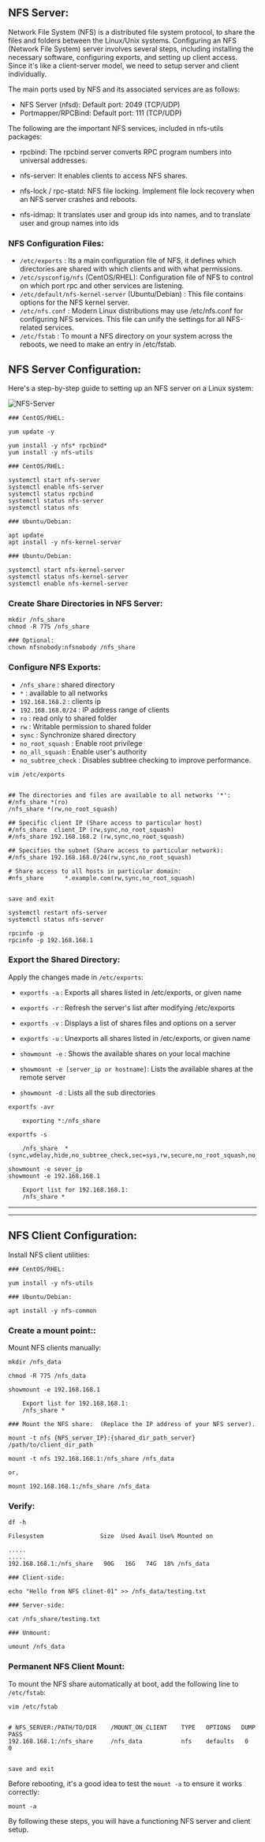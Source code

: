 ﻿## NFS Server:

Network File System (NFS) is a distributed file system protocol, to share the files and folders between the Linux/Unix systems. Configuring an NFS (Network File System) server involves several steps, including installing the necessary software, configuring exports, and setting up client access. Since it's like a client-server model, we need to setup server and client individually.

The main ports used by NFS and its associated services are as follows:

- NFS Server (nfsd): Default port: 2049 (TCP/UDP)
- Portmapper/RPCBind: Default port: 111 (TCP/UDP)


The following are the important NFS services, included in nfs-utils packages: 

- rpcbind: The rpcbind server converts RPC program numbers into universal addresses.

- nfs-server: It enables clients to access NFS shares.

- nfs-lock / rpc-statd: NFS file locking. Implement file lock recovery when an NFS server crashes and reboots.

- nfs-idmap: It translates user and group ids into names, and to translate user and group names into ids


### NFS Configuration Files:

- `/etc/exports` : Its a main configuration file of NFS, it defines which directories are shared with which clients and with what permissions.
- `/etc/sysconfig/nfs` (CentOS/RHEL): Configuration file of NFS to control on which port rpc and other services are listening.
- `/etc/default/nfs-kernel-server` (Ubuntu/Debian) : This file contains options for the NFS kernel server.
- `/etc/nfs.conf` : Modern Linux distributions may use /etc/nfs.conf for configuring NFS services. This file can unify the settings for all NFS-related services.
- `/etc/fstab` : To mount a NFS directory on your system across the reboots, we need to make an entry in /etc/fstab.



## NFS Server Configuration:

Here's a step-by-step guide to setting up an NFS server on a Linux system: 

![NFS-Server](./nfs.png)


```
### CentOS/RHEL:

yum update -y

yum install -y nfs* rpcbind*
yum install -y nfs-utils
```


```
### CentOS/RHEL:

systemctl start nfs-server
systemctl enable nfs-server
systemctl status rpcbind  
systemctl status nfs-server
systemctl status nfs 
```


```
### Ubuntu/Debian:

apt update
apt install -y nfs-kernel-server
```


```
### Ubuntu/Debian:

systemctl start nfs-kernel-server
systemctl status nfs-kernel-server
systemctl enable nfs-kernel-server
```


### Create Share Directories in NFS Server:

```
mkdir /nfs_share
chmod -R 775 /nfs_share
```


```
### Optional: 
chown nfsnobody:nfsnobody /nfs_share
```


### Configure NFS Exports:

- `/nfs_share` : shared directory
- `*` : available to all networks
- `192.168.168.2` : clients ip
- `192.168.168.0/24` : IP address range of clients
- `ro` : read only to shared folder
- `rw` : Writable permission to shared folder
- `sync` : Synchronize shared directory
- `no_root_squash` : Enable root privilege
- `no_all_squash` : Enable user's authority
- `no_subtree_check` : Disables subtree checking to improve performance.



```
vim /etc/exports


## The directories and files are available to all networks '*': 
#/nfs_share *(ro)
/nfs_share *(rw,no_root_squash)

## Specific client IP (Share access to particular host)
#/nfs_share  client_IP (rw,sync,no_root_squash)
#/nfs_share 192.168.168.2 (rw,sync,no_root_squash)

## Specifies the subnet (Share access to particular network):
#/nfs_share 192.168.168.0/24(rw,sync,no_root_squash)

# Share access to all hosts in particular domain:
#nfs_share		*.example.com(rw,sync,no_root_squash)


save and exit 
```


```
systemctl restart nfs-server
systemctl status nfs-server
```


```
rpcinfo -p
rpcinfo -p 192.168.168.1
```


### Export the Shared Directory:

Apply the changes made in `/etc/exports`:

- `exportfs -a` : Exports all shares listed in /etc/exports, or given name
- `exportfs -r` : Refresh the server's list after modifying /etc/exports
- `exportfs -v` : Displays a list of shares files and options on a server
- `exportfs -u` : Unexports all shares listed in /etc/exports, or given name

- `showmount -e` : Shows the available shares on your local machine
- `showmount -e [server_ip or hostname]`: Lists the available shares at the remote server
- `showmount -d` : Lists all the sub directories



```
exportfs -avr
	
	exporting *:/nfs_share
```


```
exportfs -s
	
	/nfs_share  *(sync,wdelay,hide,no_subtree_check,sec=sys,rw,secure,no_root_squash,no_all_squash)
```


```
showmount -e sever_ip
showmount -e 192.168.168.1

	Export list for 192.168.168.1:
	/nfs_share *
```



---
---


## NFS Client Configuration:

Install NFS client utilities:

```
### CentOS/RHEL:

yum install -y nfs-utils
```


```
### Ubuntu/Debian:

apt install -y nfs-common
```


### Create a mount point:: 

Mount NFS clients manually:

```
mkdir /nfs_data

chmod -R 775 /nfs_data
```


```
showmount -e 192.168.168.1

	Export list for 192.168.168.1:
	/nfs_share *
```


```
### Mount the NFS share:  (Replace the IP address of your NFS server).

mount -t nfs {NFS_server_IP}:{shared_dir_path_server} /path/to/client_dir_path

mount -t nfs 192.168.168.1:/nfs_share /nfs_data

or,

mount 192.168.168.1:/nfs_share /nfs_data
```


### Verify:

```
df -h

Filesystem                Size  Used Avail Use% Mounted on

.....
.....
192.168.168.1:/nfs_share   90G   16G   74G  18% /nfs_data
```


```
### Client-side:

echo "Hello from NFS clinet-01" >> /nfs_data/testing.txt
```


```
### Server-side:

cat /nfs_share/testing.txt
```


```
### Unmount:

umount /nfs_data
```


### Permanent NFS Client Mount:

To mount the NFS share automatically at boot, add the following line to `/etc/fstab`:

```
vim /etc/fstab


# NFS_SERVER:/PATH/TO/DIR    /MOUNT_ON_CLIENT    TYPE   OPTIONS   DUMP	PASS
192.168.168.1:/nfs_share     /nfs_data           nfs    defaults   0     0


save and exit
```


Before rebooting, it's a good idea to test the `mount -a` to ensure it works correctly: 

```
mount -a
```


By following these steps, you will have a functioning NFS server and client setup.



















